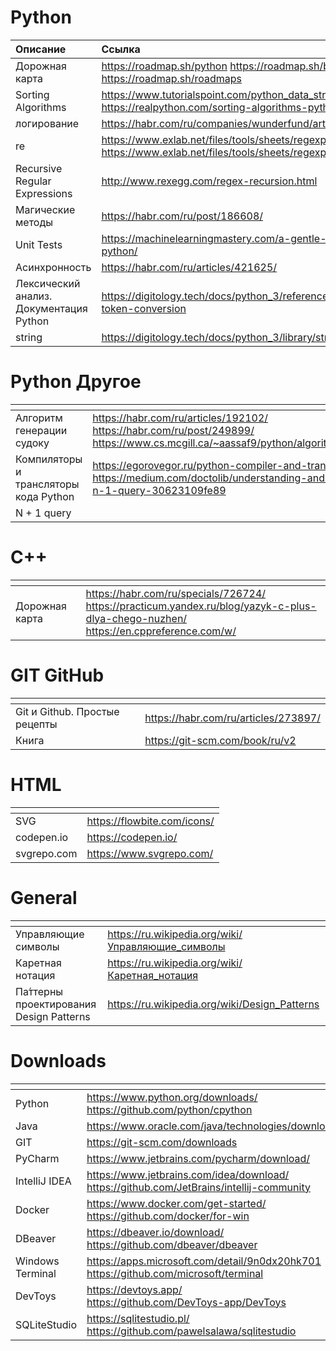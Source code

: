 <h1>Python</h1>
<table>
<thead>
<tr>
<th style="text-align: left;">Описание</th>
<th style="text-align: left;">Ссылка</th>
</tr>
</thead>
<tbody>
<tr>
<td style="text-align: left;">Дорожная карта</td>
<td style="text-align: left;"><a href="https://roadmap.sh/python">https://roadmap.sh/python</a> <a href="https://roadmap.sh/backend">https://roadmap.sh/backend</a> <a href="https://roadmap.sh/roadmaps">https://roadmap.sh/roadmaps</a></td>
</tr>
<tr>
<td style="text-align: left;">Sorting Algorithms</td>
<td style="text-align: left;"><a href="https://www.tutorialspoint.com/python_data_structure/python_sorting_algorithms.htm">https://www.tutorialspoint.com/python_data_structure/python_sorting_algorithms.htm</a><br><a href="https://realpython.com/sorting-algorithms-python/">https://realpython.com/sorting-algorithms-python/</a></td>
</tr>
<tr>
<td style="text-align: left;">логирование</td>
<td style="text-align: left;"><a href="https://habr.com/ru/companies/wunderfund/articles/683880/">https://habr.com/ru/companies/wunderfund/articles/683880/</a></td>
</tr>
<tr>
<td style="text-align: left;">re</td>
<td style="text-align: left;"><a href="https://www.exlab.net/files/tools/sheets/regexp/regexp.pdf">https://www.exlab.net/files/tools/sheets/regexp/regexp.pdf</a><br><a href="https://www.exlab.net/files/tools/sheets/regexp/regexp.png">https://www.exlab.net/files/tools/sheets/regexp/regexp.png</a></td>
</tr>
<tr>
<td style="text-align: left;">Recursive Regular Expressions</td>
<td style="text-align: left;"><a href="http://www.rexegg.com/regex-recursion.html">http://www.rexegg.com/regex-recursion.html</a></td>
</tr>
<tr>
<td style="text-align: left;">Магические методы</td>
<td style="text-align: left;"><a href="https://habr.com/ru/post/186608/">https://habr.com/ru/post/186608/</a></td>
</tr>
<tr>
<td style="text-align: left;">Unit Tests</td>
<td style="text-align: left;"><a href="https://machinelearningmastery.com/a-gentle-introduction-to-unit-testing-in-python/">https://machinelearningmastery.com/a-gentle-introduction-to-unit-testing-in-python/</a></td>
</tr>
<tr>
<td style="text-align: left;">Асинхронность</td>
<td style="text-align: left;"><a href="https://habr.com/ru/articles/421625/">https://habr.com/ru/articles/421625/</a></td>
</tr>
<tr>
<td style="text-align: left;">Лексический анализ. Документация Python</td>
<td style="text-align: left;"><a href="https://digitology.tech/docs/python_3/reference/lexical_analysis.html#grammar-token-conversion">https://digitology.tech/docs/python_3/reference/lexical_analysis.html#grammar-token-conversion</a></td>
</tr>
<tr>
<td style="text-align: left;">string</td>
<td style="text-align: left;"><a href="https://digitology.tech/docs/python_3/library/string.html">https://digitology.tech/docs/python_3/library/string.html</a></td>
</tr>
</tbody>
</table>
<h1>Python Другое</h1>
<table>
<thead>
<tr>
<th style="text-align: left;"></th>
<th style="text-align: left;"></th>
</tr>
</thead>
<tbody>
<tr>
<td style="text-align: left;">Алгоритм генерации судоку</td>
<td style="text-align: left;"><a href="https://habr.com/ru/articles/192102/">https://habr.com/ru/articles/192102/</a><br><a href="https://habr.com/ru/post/249899/">https://habr.com/ru/post/249899/</a><br><a href="https://www.cs.mcgill.ca/~aassaf9/python/algorithm_x.html">https://www.cs.mcgill.ca/~aassaf9/python/algorithm_x.html</a></td>
</tr>
<tr>
<td style="text-align: left;">Компиляторы и трансляторы кода Python</td>
<td style="text-align: left;"><a href="https://egorovegor.ru/python-compiler-and-translator/">https://egorovegor.ru/python-compiler-and-translator/</a><br><a href="https://medium.com/doctolib/understanding-and-fixing-n-1-query-30623109fe89">https://medium.com/doctolib/understanding-and-fixing-n-1-query-30623109fe89</a></td>
</tr>
<tr>
<td style="text-align: left;">N + 1 query</td>
<td style="text-align: left;"></td>
</tr>
</tbody>
</table>
<h1>C++</h1>
<table>
<thead>
<tr>
<th></th>
<th></th>
</tr>
</thead>
<tbody>
<tr>
<td>Дорожная карта</td>
<td><a href="https://habr.com/ru/specials/726724/">https://habr.com/ru/specials/726724/</a><br><a href="https://practicum.yandex.ru/blog/yazyk-c-plus-dlya-chego-nuzhen/">https://practicum.yandex.ru/blog/yazyk-c-plus-dlya-chego-nuzhen/</a><br><a href="https://en.cppreference.com/w/">https://en.cppreference.com/w/</a></td>
</tr>
</tbody>
</table>
<h1>GIT GitHub</h1>
<table>
<thead>
<tr>
<th></th>
<th></th>
</tr>
</thead>
<tbody>
<tr>
<td>Git и Github. Простые рецепты</td>
<td><a href="https://habr.com/ru/articles/273897/">https://habr.com/ru/articles/273897/</a></td>
</tr>
<tr>
<td>Книга</td>
<td><a href="https://git-scm.com/book/ru/v2">https://git-scm.com/book/ru/v2</a></td>
</tr>
</tbody>
</table>
<h1>HTML</h1>
<table>
<thead>
<tr>
<th></th>
<th></th>
</tr>
</thead>
<tbody>
<tr>
<td>SVG</td>
<td><a href="https://flowbite.com/icons/">https://flowbite.com/icons/</a></td>
</tr>
<tr>
<td>codepen.io</td>
<td><a href="https://codepen.io/">https://codepen.io/</a></td>
</tr>
<tr>
<td>svgrepo.com</td>
<td><a href="https://www.svgrepo.com/">https://www.svgrepo.com/</a></td>
</tr>
</tbody>
</table>
<h1>General</h1>
<table>
<thead>
<tr>
<th></th>
<th></th>
</tr>
</thead>
<tbody>
<tr>
<td>Управляющие символы</td>
<td><a href="https://ru.wikipedia.org/wiki/Управляющие_символы">https://ru.wikipedia.org/wiki/Управляющие_символы</a></td>
</tr>
<tr>
<td>Каретная нотация</td>
<td><a href="https://ru.wikipedia.org/wiki/Каретная_нотация">https://ru.wikipedia.org/wiki/Каретная_нотация</a></td>
</tr>
<tr>
<td>Па́ттерны проектирования<br>Design Patterns</td>
<td><a href="https://ru.wikipedia.org/wiki/Design_Patterns">https://ru.wikipedia.org/wiki/Design_Patterns</a></td>
</tr>
</tbody>
</table>
<h1>Downloads</h1>
<table>
<thead>
<tr>
<th></th>
<th></th>
</tr>
</thead>
<tbody>
<tr>
<td>Python</td>
<td><a href="https://www.python.org/downloads/">https://www.python.org/downloads/</a><br><a href="https://github.com/python/cpython">https://github.com/python/cpython</a></td>
</tr>
<tr>
<td>Java</td>
<td><a href="https://www.oracle.com/java/technologies/downloads/#java">https://www.oracle.com/java/technologies/downloads/#java</a></td>
</tr>
<tr>
<td>GIT</td>
<td><a href="https://git-scm.com/downloads">https://git-scm.com/downloads</a></td>
</tr>
<tr>
<td>PyCharm</td>
<td><a href="https://www.jetbrains.com/pycharm/download/">https://www.jetbrains.com/pycharm/download/</a></td>
</tr>
<tr>
<td>IntelliJ IDEA</td>
<td><a href="https://www.jetbrains.com/idea/download/">https://www.jetbrains.com/idea/download/</a><br><a href="https://github.com/JetBrains/intellij-community">https://github.com/JetBrains/intellij-community</a></td>
</tr>
<tr>
<td>Docker</td>
<td><a href="https://www.docker.com/get-started/">https://www.docker.com/get-started/</a><br><a href="https://github.com/docker/for-win">https://github.com/docker/for-win</a></td>
</tr>
<tr>
<td>DBeaver</td>
<td><a href="https://dbeaver.io/download/">https://dbeaver.io/download/</a><br><a href="https://github.com/dbeaver/dbeaver">https://github.com/dbeaver/dbeaver</a></td>
</tr>
<tr>
<td>Windows Terminal</td>
<td><a href="https://apps.microsoft.com/detail/9n0dx20hk701">https://apps.microsoft.com/detail/9n0dx20hk701</a><br><a href="https://github.com/microsoft/terminal">https://github.com/microsoft/terminal</a></td>
</tr>
<tr>
<td>DevToys</td>
<td><a href="https://devtoys.app/">https://devtoys.app/</a><br><a href="https://github.com/DevToys-app/DevToys">https://github.com/DevToys-app/DevToys</a></td>
</tr>
<tr>
<td>SQLiteStudio</td>
<td><a href="https://sqlitestudio.pl/">https://sqlitestudio.pl/</a><br><a href="https://github.com/pawelsalawa/sqlitestudio">https://github.com/pawelsalawa/sqlitestudio</a></td>
</tr>
</tbody>
</table>